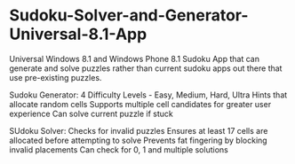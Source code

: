 Sudoku-Solver-and-Generator-Universal-8.1-App
=============================================

Universal Windows 8.1 and Windows Phone 8.1 Sudoku App that can generate and solve puzzles rather than current sudoku apps out there that use pre-existing puzzles.

Sudoku Generator:
4 Difficulty Levels - Easy, Medium, Hard, Ultra
	Hints that allocate random cells 
	Supports multiple cell candidates for greater user experience
	Can solve current puzzle if stuck

SUdoku Solver:
Checks for invalid puzzles
Ensures at least 17 cells are allocated before attempting to solve
Prevents fat fingering by blocking invalid placements
Can check for 0, 1 and multiple solutions



